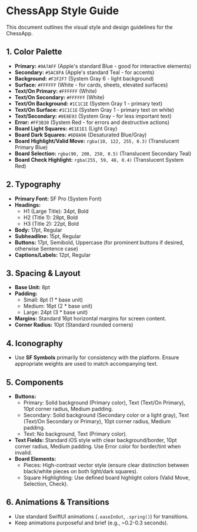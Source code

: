 # ChessApp Style Guide

This document outlines the visual style and design guidelines for the ChessApp.

## 1. Color Palette

*   **Primary:** `#0A7AFF` (Apple's standard Blue - good for interactive elements)
*   **Secondary:** `#5AC8FA` (Apple's standard Teal - for accents)
*   **Background:** `#F2F2F7` (System Gray 6 - light background)
*   **Surface:** `#FFFFFF` (White - for cards, sheets, elevated surfaces)
*   **Text/On Primary:** `#FFFFFF` (White)
*   **Text/On Secondary:** `#FFFFFF` (White)
*   **Text/On Background:** `#1C1C1E` (System Gray 1 - primary text)
*   **Text/On Surface:** `#1C1C1E` (System Gray 1 - primary text on white)
*   **Text/Secondary:** `#8E8E93` (System Gray - for less important text)
*   **Error:** `#FF3B30` (System Red - for errors and destructive actions)
*   **Board Light Squares:** `#E1E1E1` (Light Gray)
*   **Board Dark Squares:** `#6D8A96` (Desaturated Blue/Gray)
*   **Board Highlight/Valid Move:** `rgba(10, 122, 255, 0.3)` (Translucent Primary Blue)
*   **Board Selection:** `rgba(90, 200, 250, 0.5)` (Translucent Secondary Teal)
*   **Board Check Highlight:** `rgba(255, 59, 48, 0.4)` (Translucent System Red)

## 2. Typography

*   **Primary Font:** SF Pro (System Font)
*   **Headings:**
    *   H1 (Large Title): 34pt, Bold
    *   H2 (Title 1): 28pt, Bold
    *   H3 (Title 2): 22pt, Bold
*   **Body:** 17pt, Regular
*   **Subheadline:** 15pt, Regular
*   **Buttons:** 17pt, Semibold, Uppercase (for prominent buttons if desired, otherwise Sentence case)
*   **Captions/Labels:** 12pt, Regular

## 3. Spacing & Layout

*   **Base Unit:** 8pt
*   **Padding:**
    *   Small: 8pt (1 * base unit)
    *   Medium: 16pt (2 * base unit)
    *   Large: 24pt (3 * base unit)
*   **Margins:** Standard 16pt horizontal margins for screen content.
*   **Corner Radius:** 10pt (Standard rounded corners)

## 4. Iconography

*   Use **SF Symbols** primarily for consistency with the platform. Ensure appropriate weights are used to match accompanying text.

## 5. Components

*   **Buttons:**
    *   Primary: Solid background (Primary color), Text (Text/On Primary), 10pt corner radius, Medium padding.
    *   Secondary: Solid background (Secondary color or a light gray), Text (Text/On Secondary or Primary), 10pt corner radius, Medium padding.
    *   Text: No background, Text (Primary color).
*   **Text Fields:** Standard iOS style with clear background/border, 10pt corner radius, Medium padding. Use Error color for border/tint when invalid.
*   **Board Elements:**
    *   Pieces: High-contrast vector style (ensure clear distinction between black/white pieces on both light/dark squares).
    *   Square Highlighting: Use defined board highlight colors (Valid Move, Selection, Check).

## 6. Animations & Transitions

*   Use standard SwiftUI animations (`.easeInOut`, `.spring()`) for transitions.
*   Keep animations purposeful and brief (e.g., ~0.2-0.3 seconds). 